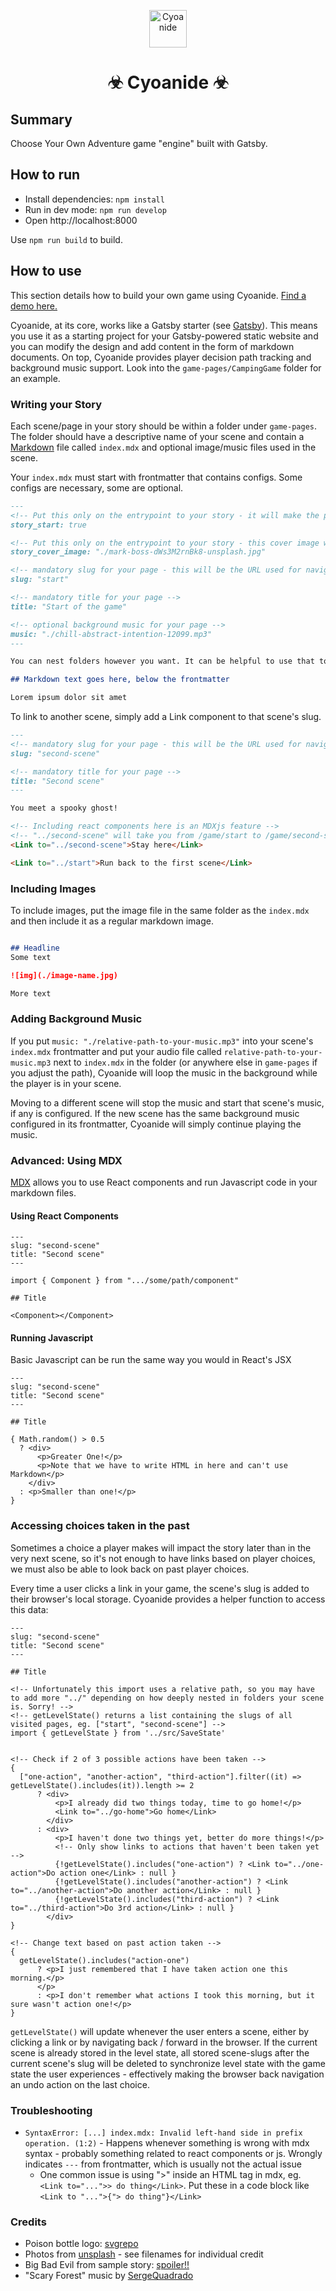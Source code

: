 <p align="center">
  <a href="https://www.odin-matthias.de">
    <img alt="Cyoanide" src="./src/images/poison-svgrepo-com.svg" width="60" />
  </a>
</p>
<h1 align="center">
  ☣ Cyoanide ☣
</h1>

## Summary
Choose Your Own Adventure game "engine" built with Gatsby.


## How to run
* Install dependencies: `npm install`
* Run in dev mode: `npm run develop`
* Open http://localhost:8000

Use `npm run build` to build.


## How to use
This section details how to build your own game using Cyoanide. [Find a demo here.](https://cyoanide.odin-matthias.de/games)

Cyoanide, at its core, works like a Gatsby starter (see [Gatsby](https://www.gatsbyjs.com)). This means you use it as a starting project for your Gatsby-powered static website and you can modify the design and add content in the form of markdown documents. On top, Cyoanide provides player decision path tracking and background music support. Look into the `game-pages/CampingGame` folder for an example.

### Writing your Story
Each scene/page in your story should be within a folder under `game-pages`. The folder should have a descriptive name of your scene and contain a [Markdown](https://www.markdownguide.org/cheat-sheet/) file called `index.mdx` and optional image/music files used in the scene.

Your `index.mdx` must start with frontmatter that contains configs. Some configs are necessary, some are optional.

```Markdown
---
<!-- Put this only on the entrypoint to your story - it will make the page show up under /games -->
story_start: true

<!-- Put this only on the entrypoint to your story - this cover image will be shown for your story start under /games -->
story_cover_image: "./mark-boss-dWs3M2rnBk8-unsplash.jpg"

<!-- mandatory slug for your page - this will be the URL used for navigating -->
slug: "start"

<!-- mandatory title for your page -->
title: "Start of the game"

<!-- optional background music for your page -->
music: "./chill-abstract-intention-12099.mp3"
---

You can nest folders however you want. It can be helpful to use that to logically structure your story to make the folder structure easier to navigate. This will not impact your game links as they are based entirely on the `slug` attribute in your frontmatter.

## Markdown text goes here, below the frontmatter

Lorem ipsum dolor sit amet
```

To link to another scene, simply add a Link component to that scene's slug.

```Markdown
---
<!-- mandatory slug for your page - this will be the URL used for navigating -->
slug: "second-scene"

<!-- mandatory title for your page -->
title: "Second scene"
---

You meet a spooky ghost!

<!-- Including react components here is an MDXjs feature -->
<!-- "../second-scene" will take you from /game/start to /game/second-scene -->
<Link to="../second-scene">Stay here</Link>

<Link to="../start">Run back to the first scene</Link>

```

### Including Images
To include images, put the image file in the same folder as the `index.mdx` and then include it as a regular markdown image.

```Markdown

## Headline
Some text

![img](./image-name.jpg)

More text

```


### Adding Background Music
If you put `music: "./relative-path-to-your-music.mp3"` into your scene's `index.mdx` frontmatter and put your audio file called `relative-path-to-your-music.mp3` next to `index.mdx` in the folder (or anywhere else in `game-pages` if you adjust the path), Cyoanide will loop the music in the background while the player is in your scene. 

Moving to a different scene will stop the music and start that scene's music, if any is configured. If the new scene has the same background music configured in its frontmatter, Cyoanide will simply continue playing the music.


### Advanced: Using MDX
[MDX](https://mdxjs.com) allows you to use React components and run Javascript code in your markdown files. 

#### Using React Components

```MDX
---
slug: "second-scene"
title: "Second scene"
---

import { Component } from ".../some/path/component"

## Title

<Component></Component>

```

#### Running Javascript
Basic Javascript can be run the same way you would in React's JSX

```MDX
---
slug: "second-scene"
title: "Second scene"
---

## Title

{ Math.random() > 0.5 
  ? <div>
      <p>Greater One!</p>
      <p>Note that we have to write HTML in here and can't use Markdown</p>
    </div> 
  : <p>Smaller than one!</p> 
}
```

### Accessing choices taken in the past
Sometimes a choice a player makes will impact the story later than in the very next scene, so it's not enough to have links based on player choices, we must also be able to look back on past player choices.

Every time a user clicks a link in your game, the scene's slug is added to their browser's local storage. Cyoanide provides a helper function to access this data:

```MDX
---
slug: "second-scene"
title: "Second scene"
---

## Title

<!-- Unfortunately this import uses a relative path, so you may have to add more "../" depending on how deeply nested in folders your scene is. Sorry! -->
<!-- getLevelState() returns a list containing the slugs of all visited pages, eg. ["start", "second-scene"] -->
import { getLevelState } from '../src/SaveState'


<!-- Check if 2 of 3 possible actions have been taken -->
{
  ["one-action", "another-action", "third-action"].filter((it) => getLevelState().includes(it)).length >= 2
      ? <div>
          <p>I already did two things today, time to go home!</p>
          <Link to="../go-home">Go home</Link>
        </div>
      : <div>
          <p>I haven't done two things yet, better do more things!</p>
          <!-- Only show links to actions that haven't been taken yet -->
          {!getLevelState().includes("one-action") ? <Link to="../one-action">Do action one</Link> : null }
          {!getLevelState().includes("another-action") ? <Link to="../another-action">Do another action</Link> : null }
          {!getLevelState().includes("third-action") ? <Link to="../third-action">Do 3rd action</Link> : null }
        </div>
}

<!-- Change text based on past action taken -->
{
  getLevelState().includes("action-one") 
      ? <p>I just remembered that I have taken action one this morning.</p>
      </p> 
      : <p>I don't remember what actions I took this morning, but it sure wasn't action one!</p>
}
```

`getLevelState()` will update whenever the user enters a scene, either by clicking a link or by navigating back / forward in the browser. If the current scene is already stored in the level state, all stored scene-slugs after the current scene's slug will be deleted to synchronize level state with the game state the user experiences - effectively making the browser back navigation an undo action on the last choice.

### Troubleshooting
* `SyntaxError: [...] index.mdx: Invalid left-hand side in prefix operation. (1:2)` - Happens whenever something is wrong with mdx syntax - probably something related to react components or js. Wrongly indicates `---` from frontmatter, which is usually not the actual issue
  * One common issue is using ">" inside an HTML tag in mdx, eg. `<Link to="...">> do thing</Link>`. Put these in a code block like `<Link to "...">{"> do thing"}</Link>`




### Credits
* Poison bottle logo: [svgrepo](https://www.svgrepo.com/svg/230355/poison)
* Photos from [unsplash](https://www.unsplash.com) - see filenames for individual credit
* Big Bad Evil from sample story: [spoiler!!](https://scp-wiki.wikidot.com/scp-966)
* "Scary Forest" music by <a href="https://pixabay.com/users/sergequadrado-24990007/?utm_source=link-attribution&amp;utm_medium=referral&amp;utm_campaign=music&amp;utm_content=90162">SergeQuadrado</a>